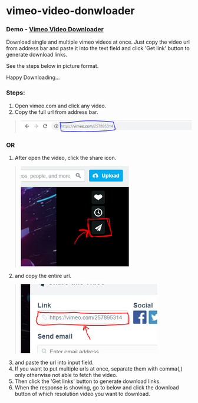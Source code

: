 # vimeo-video-donwloader
### Demo - [Vimeo Video Downloader](https://phe0nix.github.io/vimeo-video-downloader/)
Download single and multiple vimeo videos at once. Just copy the video url from address bar and paste it into the text field and click 'Get link' button to generate download links.

See the steps below in picture format.

Happy Downloading...
### Steps:  
1. Open vimeo.com and click any video.
2. Copy the full url from address bar.
> ![Like this](https://raw.githubusercontent.com/Phe0nix/vimeo-video-donwloader/master/img/vimeo%20url%20bar.PNG "vimeo url pic")
### OR
1. After open the video, click the share icon.
> ![Like this](https://raw.githubusercontent.com/Phe0nix/vimeo-video-donwloader/master/img/vimeo%20share%20icon.PNG "vimeo share icon pic")
2. and copy the entire url.
> ![Like this](https://raw.githubusercontent.com/Phe0nix/vimeo-video-donwloader/master/img/vimeo%20share%20url.PNG "vimeo share icon pic")

3. and paste the url into input field.
4. If you want to put multiple urls at once, separate them with comma(,) only otherwise not able to fetch the video.
5. Then click the 'Get links' button to generate download links.
6. When the response is showing, go to below and click the download button of which resolution video you want to download.
